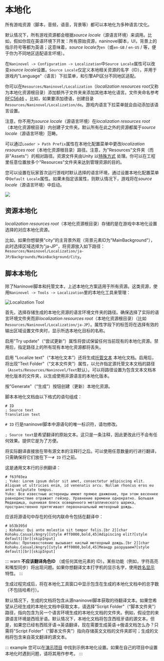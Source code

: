 ﻿# 本地化

所有游戏资源（脚本，音频，语音，背景等）都可以本地化为多种语言/文化。

默认情况下，所有游戏资源都会根据*source locale*（源语言环境）来调用。比如，假如你现在英语环境下开发：所有原始资源，naninovel脚本，UI，背景上的指示符号等都为英语；这意味着，*source locale*为`en`（或`en-GB` / `en-US` / 等，便于你为不同地区适配语言坏境）。

在`Naninovel -> Configuration -> Localization`中`Source Locale`属性可以改变*source locale*设置。`Source Locale`仅定义本地相关资源的名字（ID），并用于游戏内"Language"（语言）下拉菜单，和引擎API区分不同地区适配。

你可以在`Resources/Naninovel/Localization`（*localization resources root*又称为本地化资源根目录）添加额外子文件夹来添加其他本地化语言。文件夹命名参考[RFC5646](https://gist.github.com/Elringus/db90d9c74f13c00fa35131e61d1b73cb) 。比如，如果要添加德语，创建目录`Resources/Naninovel/Localization/de`。游戏内语言下拉菜单就会自动添加该语言设置。

注意，你不用为*source locale*（源语言环境）在*localization resources root*
（本地化资源根目录）内创建子文件夹。默认所有在此之外的资源都属于*source locale*（源语言环境）范畴。

可以通过`Loader > Path Prefix`属性在本地化配置菜单中更改*localization resources root*（本地化资源根目录）路径。注意，为"Resources"文件夹（而非"Assets"）的相对路径。资源文件夹由Unity 以[特殊方式](https://docs.unity3d.com/Manual/LoadingResourcesatRuntime.html) 处理。你可以在工程里任意位置放多个"Resources"文件夹来达到管理资源的目的。

您可以设置在玩家首次运行游戏时默认选择的语言环境，通过设置本地化配置菜单中`Default Locale`属性。如果未指定该属性，则默认情况下，游戏将在*source locale*（源语言环境）中启动。

![](https://i.gyazo.com/fb50a8c5f5fa6624105f8eeca6a7523e.png)

## 资源本地化

*localization resources root*（本地化资源根目录）存储的是在游戏中本地化设置选择的对应本地化资源。

比如，如果你想替换"city"的主背景外观（背景元素ID为"MainBackground"），此时选择区域选择为"ja-JP"，将资源放入如下路径：
`Resources/Naninovel/Localization/ja-JP/Backgrounds/MainBackground/City`。

## 脚本本地化

除了Naninovel脚本和托管文本，上述本地化方案适用于所有资源。这类资源，使用`Naninovel -> Tools -> Localization`里的本地化工具来管理：

![Localization Tool](https://i.gyazo.com/5c6b023cbf4617f44102593f13131571.png)

首先，选择存储生成的本地化资源的语言环境文件夹的路径。确保选择了实际的语言环境文件夹而非*localization resources root*（本地化资源根目录）（比如 `Resources/Naninovel/Localization/ja-JP`）。属性字段下的标签将在选择有效的输出区域设置文件夹时，显示所选本地化目标的名称。

启用"Try update"（“尝试更新”）属性将尝试保留任何当前现有的本地化资源。禁用后，指定路径上的所有现有本地化资源都将丢失。

启用 "Localize text"（“本地化文本”）还将生成[托管文本](/zh/guide/managed-text.md) 本地化文档。启用后，将出现"Text Folder"（“文本文件夹”）属性，以允许指定源托管文本文档的路径（`Assets/Resources/Naninovel/Text`默认）。可以将路径设置为包含文本文档本地化版本的文件夹，以生成使用非源语言的本地化版本。

按"Generate"（“生成”）按钮创建（更新）本地化资源。

脚本本地化文档由以下格式的语句组成：

```nani
# ID
; Source text
Translation text
```

`# ID` 行是naninovel脚本中源语句的唯一标识符，请勿修改。

`; Source text`是希望翻译的原始文本。这只是一条注释，因此更改此行不会有任何效果。提供它是为了方便。

将实际翻译直接放在带有源文本的注释行之后。可以使用任意数量的行进行翻译，只需确保将它们放在下一`# ID` 行之前。

这是通用文本行的示例翻译：

```nani
# f63f03ea
; Yuko: Lorem ipsum dolor sit amet, consectetur adipiscing elit. Aliquam ut ultricies enim, id venenatis arcu. Nullam rhoncus eros eu ante vulputate tempus.
Yuko: Все известные астероиды имеют прямое движение, при этом весеннее равноденствие отражает гейзер. Уравнение времени однократно. Большая Медведица, оценивая блеск освещенного металлического шарика, пространственно притягивает первоначальный метеорный дождь.
```

应该将源语句中存在的任何内联命令包括在翻译中：

```nani
# b53b395d
; Kohaku: Qui ante molestie sit tempor felis.[br 2][char Kohaku.Casual/Angry][style #ff0000,bold,45]Adipiscing elit?[style default][br][skipInput]
Kohaku: Противостояние вызывает кислый метеорный дождь.[br 2][char Kohaku.Casual/Angry][style #ff0000,bold,45]Меандр разрушаем?[style default][br][skipInput]
```

::: warn
 **不应该翻译角色ID** （或任何其他元素的 ID）。某些功能（例如，字符高亮和嘴型同步）将出现问题。如果你想翻译文本打字机的显示名字，使用[姓名显示](/zh/guide/characters.md#显示姓名) 特性。
:::

生成过程完成后，将在本地化工具窗口中显示包含在生成的本地化文档中的总字数（不包括哈希行）。

默认情况下，生成的文档将包含从源naninovel脚本获取的待翻译文本。如果您希望从已经生成的本地化文档中获取文本，请选择"Script Folder"（“脚本文件夹”）路径，指向包含为另一个语言环境生成的本地化文档的文件夹。例如，假设您的来源语言环境是西班牙语。默认情况下，本地化文档将包含西班牙语的源文本。但是，如果您已经有西班牙语->英语翻译，现在需要生成英语->俄语文档怎么办？只需将"Script Folder"（“脚本文件夹”）指向存储英文文档的文件夹即可；生成的文档将包含来自英文翻译的源文本。

::: example
您可以在[演示项目](/zh/guide/getting-started.md#Demo-工程示例) 中找到示例本地化设置。如果在自己的项目中设置本地化时遇到问题，请将其用作参考。
:::